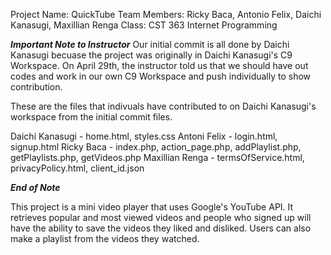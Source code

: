 Project Name: QuickTube
Team Members: Ricky Baca, Antonio Felix, Daichi Kanasugi, Maxillian Renga
Class: CST 363 Internet Programming

***Important Note to Instructor*** 
Our initial commit is all done by Daichi Kanasugi becuase the project was originally 
in Daichi Kanasugi's C9 Workspace. On April 29th, the instructor told us that we should
have out codes and work in our own C9 Workspace and push individually to show contribution. 

These are the files that indivuals have contributed to on Daichi Kanasugi's workspace from the 
initial commit files.

Daichi Kanasugi - home.html, styles.css
Antoni Felix - login.html, signup.html
Ricky Baca - index.php, action_page.php, addPlaylist.php, getPlaylists.php, getVideos.php
Maxillian Renga - termsOfService.html, privacyPolicy.html, client_id.json

***End of Note***

This project is a mini video player that uses Google's YouTube API. It retrieves popular and most viewed videos
and people who signed up will have the ability to save the videos they liked and disliked. Users can also
make a playlist from the videos they watched. 